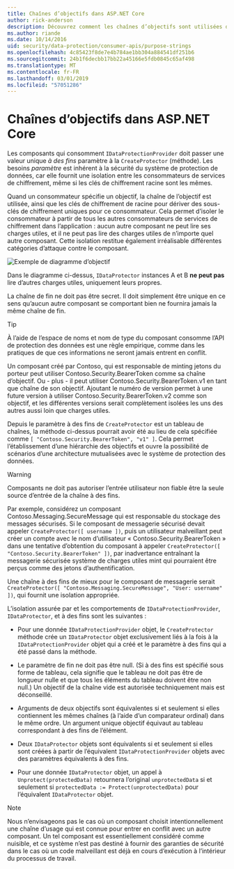 ```yaml
---
title: Chaînes d’objectifs dans ASP.NET Core
author: rick-anderson
description: Découvrez comment les chaînes d’objectifs sont utilisées dans l’API de Protection des données ASP.NET Core.
ms.author: riande
ms.date: 10/14/2016
uid: security/data-protection/consumer-apis/purpose-strings
ms.openlocfilehash: 4c85423f8de7e4b784ae1bb304a884541df251b6
ms.sourcegitcommit: 24b1f6decbb17bb22a45166e5fdb0845c65af498
ms.translationtype: MT
ms.contentlocale: fr-FR
ms.lasthandoff: 03/01/2019
ms.locfileid: "57051286"
---
```

# <a name="purpose-strings-in-aspnet-core"></a>Chaînes d’objectifs dans ASP.NET Core

<a name="data-protection-consumer-apis-purposes"></a>

Les composants qui consomment `IDataProtectionProvider` doit passer une valeur unique *à des fins* paramètre à la `CreateProtector` (méthode). Les besoins *paramètre* est inhérent à la sécurité du système de protection de données, car elle fournit une isolation entre les consommateurs de services de chiffrement, même si les clés de chiffrement racine sont les mêmes.

Quand un consommateur spécifie un objectif, la chaîne de l’objectif est utilisée, ainsi que les clés de chiffrement de racine pour dériver des sous-clés de chiffrement uniques pour ce consommateur. Cela permet d’isoler le consommateur à partir de tous les autres consommateurs de services de chiffrement dans l’application : aucun autre composant ne peut lire ses charges utiles, et il ne peut pas lire des charges utiles de n’importe quel autre composant. Cette isolation restitue également irréalisable différentes catégories d’attaque contre le composant.

![Exemple de diagramme d’objectif](purpose-strings/_static/purposes.png)

Dans le diagramme ci-dessus, `IDataProtector` instances A et B **ne peut pas** lire d’autres charges utiles, uniquement leurs propres.

La chaîne de fin ne doit pas être secret. Il doit simplement être unique en ce sens qu’aucun autre composant se comportant bien ne fournira jamais la même chaîne de fin.

>[!TIP]
> À l’aide de l’espace de noms et nom de type du composant consomme l’API de protection des données est une règle empirique, comme dans les pratiques de que ces informations ne seront jamais entrent en conflit.
>
>Un composant créé par Contoso, qui est responsable de minting jetons du porteur peut utiliser Contoso.Security.BearerToken comme sa chaîne d’objectif. Ou - plus - il peut utiliser Contoso.Security.BearerToken.v1 en tant que chaîne de son objectif. Ajoutant le numéro de version permet à une future version à utiliser Contoso.Security.BearerToken.v2 comme son objectif, et les différentes versions serait complètement isolées les uns des autres aussi loin que charges utiles.

Depuis le paramètre à des fins de `CreateProtector` est un tableau de chaînes, la méthode ci-dessus pourrait avoir été au lieu de cela spécifiée comme `[ "Contoso.Security.BearerToken", "v1" ]`. Cela permet l’établissement d’une hiérarchie des objectifs et ouvre la possibilité de scénarios d’une architecture mutualisées avec le système de protection des données.

<a name="data-protection-contoso-purpose"></a>

>[!WARNING]
> Composants ne doit pas autoriser l’entrée utilisateur non fiable être la seule source d’entrée de la chaîne à des fins.
>
>Par exemple, considérez un composant Contoso.Messaging.SecureMessage qui est responsable du stockage des messages sécurisés. Si le composant de messagerie sécurisé devait appeler `CreateProtector([ username ])`, puis un utilisateur malveillant peut créer un compte avec le nom d’utilisateur « Contoso.Security.BearerToken » dans une tentative d’obtention du composant à appeler `CreateProtector([ "Contoso.Security.BearerToken" ])`, par inadvertance entraînant la messagerie sécurisée système de charges utiles mint qui pourraient être perçus comme des jetons d’authentification.
>
>Une chaîne à des fins de mieux pour le composant de messagerie serait `CreateProtector([ "Contoso.Messaging.SecureMessage", "User: username" ])`, qui fournit une isolation appropriée.

L’isolation assurée par et les comportements de `IDataProtectionProvider`, `IDataProtector`, et à des fins sont les suivantes :

* Pour une donnée `IDataProtectionProvider` objet, le `CreateProtector` méthode crée un `IDataProtector` objet exclusivement liés à la fois à la `IDataProtectionProvider` objet qui a créé et le paramètre à des fins qui a été passé dans la méthode.

* Le paramètre de fin ne doit pas être null. (Si à des fins est spécifié sous forme de tableau, cela signifie que le tableau ne doit pas être de longueur nulle et que tous les éléments du tableau doivent être non null.) Un objectif de la chaîne vide est autorisée techniquement mais est déconseillé.

* Arguments de deux objectifs sont équivalentes si et seulement si elles contiennent les mêmes chaînes (à l’aide d’un comparateur ordinal) dans le même ordre. Un argument unique objectif équivaut au tableau correspondant à des fins de l’élément.

* Deux `IDataProtector` objets sont équivalents si et seulement si elles sont créées à partir de l’équivalent `IDataProtectionProvider` objets avec des paramètres équivalents à des fins.

* Pour une donnée `IDataProtector` objet, un appel à `Unprotect(protectedData)` retournera l’original `unprotectedData` si et seulement si `protectedData := Protect(unprotectedData)` pour l’équivalent `IDataProtector` objet.

> [!NOTE]
> Nous n’envisageons pas le cas où un composant choisit intentionnellement une chaîne d’usage qui est connue pour entrer en conflit avec un autre composant. Un tel composant est essentiellement considéré comme nuisible, et ce système n’est pas destiné à fournir des garanties de sécurité dans le cas où un code malveillant est déjà en cours d’exécution à l’intérieur du processus de travail.
